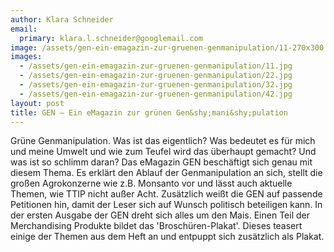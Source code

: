 ```yaml
---
author: Klara Schneider
email:
  primary: klara.l.schneider@googlemail.com
image: /assets/gen-ein-emagazin-zur-gruenen-genmanipulation/11-270x300.jpg
images:
  - /assets/gen-ein-emagazin-zur-gruenen-genmanipulation/11.jpg
  - /assets/gen-ein-emagazin-zur-gruenen-genmanipulation/22.jpg
  - /assets/gen-ein-emagazin-zur-gruenen-genmanipulation/32.jpg
  - /assets/gen-ein-emagazin-zur-gruenen-genmanipulation/42.jpg
layout: post
title: GEN – Ein eMagazin zur grünen Gen&shy;mani&shy;pulation
---
```


Grüne Genmanipulation. Was ist das eigentlich? Was bedeutet es für mich und meine Umwelt und wie zum Teufel wird das überhaupt gemacht? Und was ist so schlimm daran?
Das eMagazin GEN beschäftigt sich genau mit diesem Thema. Es erklärt den Ablauf der Genmanipulation an sich, stellt die großen Agrokonzerne wie z.B. Monsanto vor und lässt auch aktuelle Themen, wie TTIP nicht außer Acht. Zusätzlich weißt die GEN auf passende Petitionen hin, damit der Leser sich auf Wunsch politisch beteiligen kann.
In der ersten Ausgabe der GEN dreht sich alles um den Mais.
Einen Teil der Merchandising Produkte bildet das 'Broschüren-Plakat'. Dieses teasert einige der Themen aus dem Heft an und entpuppt sich zusätzlich als Plakat.
